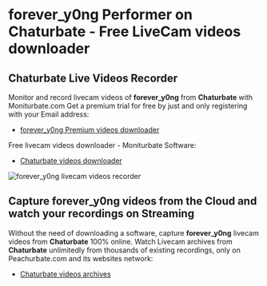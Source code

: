 # forever_y0ng Performer on Chaturbate - Free LiveCam videos downloader

## Chaturbate Live Videos Recorder

Monitor and record livecam videos of **forever_y0ng** from **Chaturbate** with Moniturbate.com
Get a premium trial for free by just and only registering with your Email address:
* [forever_y0ng Premium videos downloader](https://moniturbate.com/request-demo-licence-key.html)

Free livecam videos downloader - Moniturbate Software:
* [Chaturbate videos downloader](https://moniturbate.com/moniturbate-download-software.html)

![forever_y0ng livecam videos recorder](https://peachurnet.com/templates/moniturbate-software.png)


## Capture forever_y0ng videos from the Cloud and watch your recordings on Streaming

Without the need of downloading a software, capture **forever_y0ng** livecam videos from **Chaturbate** 100% online.
Watch Livecam archives from **Chaturbate** unlimitedly from thousands of existing recordings, only on Peachurbate.com and its websites network:
* [Chaturbate videos archives](https://peachurnet.com/)